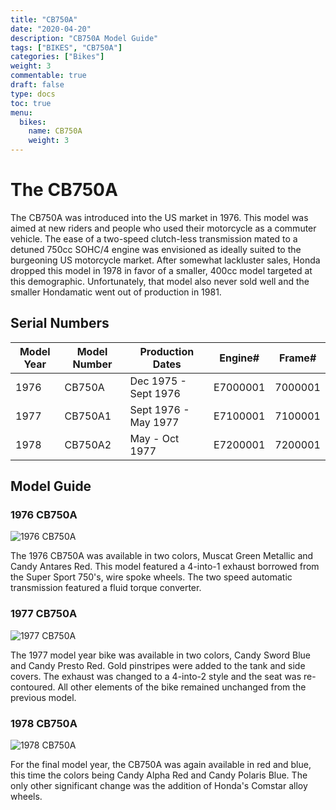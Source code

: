 ```yaml
---
title: "CB750A"
date: "2020-04-20"
description: "CB750A Model Guide"
tags: ["BIKES", "CB750A"]
categories: ["Bikes"]
weight: 3
commentable: true
draft: false
type: docs
toc: true
menu:
  bikes:
    name: CB750A
    weight: 3
---
```


# The CB750A

The CB750A was introduced into the US market in 1976.  This model was aimed at new riders and people who used their motorcycle as a commuter vehicle.  The ease of a two-speed clutch-less transmission mated to a detuned 750cc SOHC/4 engine was envisioned as ideally suited to the burgeoning US motorcycle market.  After somewhat lackluster sales, Honda dropped this model in 1978 in favor of a smaller, 400cc model targeted at this demographic.  Unfortunately, that model also never sold well and the smaller Hondamatic went out of production in 1981.

## Serial Numbers

| Model Year | Model Number | Production Dates | Engine# | Frame# |
|------------|--------------|------------------|---------|--------|
| 1976 | CB750A | Dec 1975 - Sept 1976 | E7000001 | 7000001 |
| 1977 | CB750A1 | Sept 1976 - May 1977 | E7100001 | 7100001 |
| 1978 | CB750A2 | May - Oct 1977 | E7200001 | 7200001 |

## Model Guide

### 1976 CB750A

![1976 CB750A](/img/cb750a-76.jpg)

The 1976 CB750A was available in two colors, Muscat Green Metallic and Candy Antares Red.  This model featured a 4-into-1 exhaust borrowed from the Super Sport 750's, wire spoke wheels.  The two speed automatic transmission featured a fluid torque converter.

### 1977 CB750A

![1977 CB750A](/img/cb750a-77.jpg)

The 1977 model year bike was available in two colors, Candy Sword Blue and Candy Presto Red.  Gold pinstripes were added to the tank and side covers.  The exhaust was changed to a 4-into-2 style and the seat was re-contoured.  All other elements of the bike remained unchanged from the previous model.

### 1978 CB750A

![1978 CB750A](/img/cb750a-78.jpg)

For the final model year, the CB750A was again available in red and blue, this time the colors being Candy Alpha Red and Candy Polaris Blue.  The only other significant change was the addition of Honda's Comstar alloy wheels.

